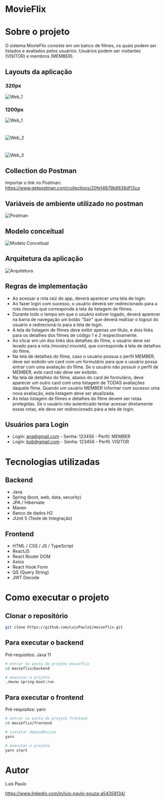 # MovieFlix

# Sobre o projeto

O sistema MovieFlix consiste em um banco de filmes, os quais podem ser listados e avaliados pelos usuários. Usuários podem ser visitantes (VISITOR) e membros (MEMBER).

## Layouts da aplicação

### 320px
![Web_1](https://github.com/LuisPaulo1/assets/blob/master/movieflix/320px.png)

### 1200px
![Web_1](https://github.com/LuisPaulo1/assets/blob/master/movieflix/home.png)
#
![Web_2](https://github.com/LuisPaulo1/assets/blob/master/movieflix/listagem-filmes.png)
#
![Web_3](https://github.com/LuisPaulo1/assets/blob/master/movieflix/detalhes-filme.png)

## Collection do Postman
Importar o link no Postman: https://www.getpostman.com/collections/20fe14879b6838df13ca

## Variáveis de ambiente utilizado no postman
![Postman](https://github.com/LuisPaulo1/assets/blob/master/movieflix/vari%C3%A1veis-ambiente.png)

## Modelo conceitual
![Modelo Conceitual](https://github.com/LuisPaulo1/assets/blob/master/movieflix/diagrama-classes.png)

## Arquitetura da aplicação
![Arquitetura](https://github.com/LuisPaulo1/assets/blob/master/movieflix/arquitetura.png)

## Regras de implementação
- Ao acessar a rota raiz do app, deverá aparecer uma tela de login.
- Ao fazer login com sucesso, o usuário deverá ser redirecionado para a rota /movies que corresponde à tela de listagem de filmes.
- Durante todo o tempo em que o usuário estiver logado, deverá aparecer na barra de navegação um botão “Sair” que deverá realizar o logout do usuário e redirecioná-lo para a tela de login.
- A tela de listagem de filmes deve exibir apenas um título, e dois links para os detalhes dos filmes de código 1 e 2 respectivamente.
- Ao clicar em um dos links dos detalhes do filme, o usuário deve ser levado para a rota /movies/:movieId, que corresponde à tela de detalhes do filme.
- Na tela de detalhes do filme, caso o usuário possua o perfil MEMBER, deve ser exibido um card com um formulário para que o usuário possa entrar com uma avaliação do filme. Se o usuário não possuir o perfil de MEMBER, este card não deve ser exibido.
- Na tela de detalhes do filme, abaixo do card de formulário, deve aparecer um outro card com uma listagem de TODAS avaliações daquele filme. Quando um usuário MEMBER informar com sucesso uma nova avaliação, esta listagem deve ser atualizada.
- As telas listagem de filmes e detalhes do filme devem ser rotas protegidas. Se o usuário não autenticado tentar acessar diretamente essas rotas, ele deve ser redirecionado para a tela de login.

## Usuários para Login
- Login: ana@gmail.com - Senha: 123456 - Perfil: MEMBER
- Login: bob@gmail.com - Senha: 123456 - Perfil: VISITOR

# Tecnologias utilizadas
## Backend
- Java
- Spring (boot, web, data, security)
- JPA / Hibernate
- Maven
- Banco de dados H2
- JUnit 5 (Teste de Integração)

## Frontend
- HTML / CSS / JS / TypeScript
- ReactJS
- React Router DOM
- Axios
- React Hook Form
- QS (Query String)
- JWT Decode

# Como executar o projeto

## Clonar o repositório
```bash
git clone https://github.com/LuisPaulo1/movieflix.git
```

## Para executar o backend
Pré-requisitos: Java 11

```bash
# entrar na pasta do projeto movieflix
cd movieflix/backend

# executar o projeto
./mvnw spring-boot:run
```

## Para executar o frontend
Pré-requisitos: yarn

```bash
# entrar na pasta do projeto frontend
cd movieflix/frontend

# instalar dependências
yarn

# executar o projeto
yarn start
```

# Autor

Luis Paulo

https://www.linkedin.com/in/luis-paulo-souza-a54358134/

